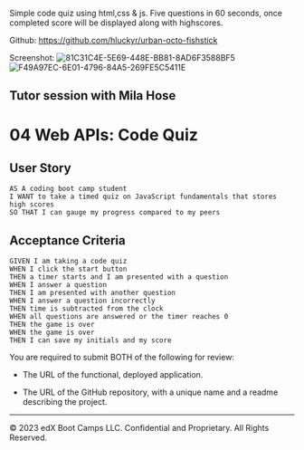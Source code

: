 
Simple code quiz using html,css & js. 
Five questions in 60 seconds, once completed score will be displayed along with highscores.


Github: https://github.com/hluckyr/urban-octo-fishstick

Screenshot:
![81C31C4E-5E69-448E-BB81-8AD6F3588BF5](https://github.com/hluckyr/urban-octo-fishstick/assets/137447730/07060dc6-9df0-4d97-b7ad-7a4dbf638423)
![F49A97EC-6E01-4796-84A5-269FE5C5411E](https://github.com/hluckyr/urban-octo-fishstick/assets/137447730/8f12e2cd-cf5b-411b-8c63-33bf564c979a)

Tutor session with Mila Hose 
---------
# 04 Web APIs: Code Quiz

## User Story

```
AS A coding boot camp student
I WANT to take a timed quiz on JavaScript fundamentals that stores high scores
SO THAT I can gauge my progress compared to my peers
```

## Acceptance Criteria

```
GIVEN I am taking a code quiz
WHEN I click the start button
THEN a timer starts and I am presented with a question
WHEN I answer a question
THEN I am presented with another question
WHEN I answer a question incorrectly
THEN time is subtracted from the clock
WHEN all questions are answered or the timer reaches 0
THEN the game is over
WHEN the game is over
THEN I can save my initials and my score
```

You are required to submit BOTH of the following for review:

* The URL of the functional, deployed application.

* The URL of the GitHub repository, with a unique name and a readme describing the project.

---

© 2023 edX Boot Camps LLC. Confidential and Proprietary. All Rights Reserved.

